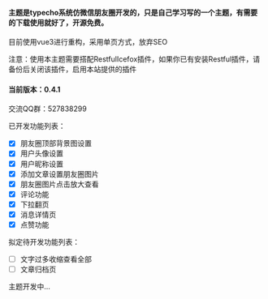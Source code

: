 #### 主题是typecho系统仿微信朋友圈开发的，只是自己学习写的一个主题，有需要的下载使用就好了，开源免费。

目前使用vue3进行重构，采用单页方式，放弃SEO

注意：使用本主题需要搭配RestfulIcefox插件，如果你已有安装Restful插件，请备份后关闭该插件，启用本站提供的插件

#### 当前版本：0.4.1

交流QQ群：527838299

已开发功能列表：
- [x] 朋友圈顶部背景图设置
- [x] 用户头像设置
- [x] 用户昵称设置
- [x] 添加文章设置朋友圈图片
- [x] 朋友圈图片点击放大查看
- [x] 评论功能
- [x] 下拉翻页
- [x] 消息详情页
- [x] 点赞功能

拟定待开发功能列表：
- [ ] 文字过多收缩查看全部
- [ ] 文章归档页

主题开发中...
